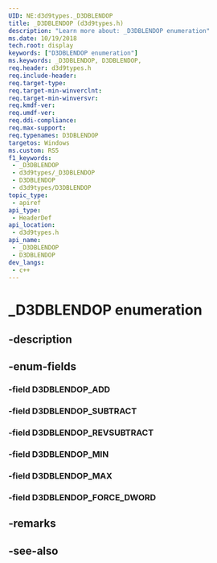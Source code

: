 ```yaml
---
UID: NE:d3d9types._D3DBLENDOP
title: _D3DBLENDOP (d3d9types.h)
description: "Learn more about: _D3DBLENDOP enumeration"
ms.date: 10/19/2018
tech.root: display
keywords: ["D3DBLENDOP enumeration"]
ms.keywords: _D3DBLENDOP, D3DBLENDOP,
req.header: d3d9types.h
req.include-header: 
req.target-type: 
req.target-min-winverclnt: 
req.target-min-winversvr: 
req.kmdf-ver: 
req.umdf-ver: 
req.ddi-compliance: 
req.max-support: 
req.typenames: D3DBLENDOP
targetos: Windows
ms.custom: RS5
f1_keywords:
 - _D3DBLENDOP
 - d3d9types/_D3DBLENDOP
 - D3DBLENDOP
 - d3d9types/D3DBLENDOP
topic_type:
 - apiref
api_type:
 - HeaderDef
api_location:
 - d3d9types.h
api_name:
 - _D3DBLENDOP
 - D3DBLENDOP
dev_langs:
 - c++
---
```


# _D3DBLENDOP enumeration


## -description

## -enum-fields

### -field D3DBLENDOP_ADD 

### -field D3DBLENDOP_SUBTRACT 

### -field D3DBLENDOP_REVSUBTRACT 

### -field D3DBLENDOP_MIN 

### -field D3DBLENDOP_MAX 

### -field D3DBLENDOP_FORCE_DWORD 

## -remarks

## -see-also

